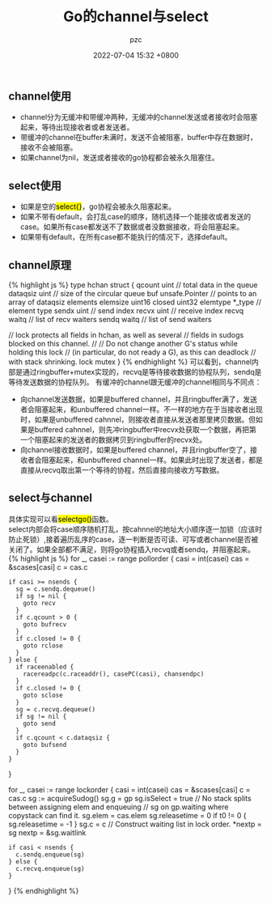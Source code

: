 ﻿---
layout: post
author: pzc
title: Go的channel与select
tags: [Go]
date: 2022-07-04 15:32 +0800
toc:  true
---

## channel使用
- channel分为无缓冲和带缓冲两种，无缓冲的channel发送或者接收时会阻塞起来，等待出现接收者或者发送者。
- 带缓冲的channel在buffer未满时，发送不会被阻塞，buffer中存在数据时，接收不会被阻塞。  
- 如果channel为nil，发送或者接收的go协程都会被永久阻塞住。

## select使用
- 如果是空的<mark>select{}</mark>，go协程会被永久阻塞起来。
- 如果不带有default，会打乱case的顺序，随机选择一个能接收或者发送的case。如果所有case都发送不了数据或者没数据接收，将会阻塞起来。
- 如果带有default，在所有case都不能执行的情况下，选择default。

## channel原理
{% highlight js %}
type hchan struct {
  qcount   uint           // total data in the queue
  dataqsiz uint           // size of the circular queue
  buf      unsafe.Pointer // points to an array of dataqsiz elements
  elemsize uint16
  closed   uint32
  elemtype *_type // element type
  sendx    uint   // send index
  recvx    uint   // receive index
  recvq    waitq  // list of recv waiters
  sendq    waitq  // list of send waiters

  // lock protects all fields in hchan, as well as several
  // fields in sudogs blocked on this channel.
  //
  // Do not change another G's status while holding this lock
  // (in particular, do not ready a G), as this can deadlock
  // with stack shrinking.
  lock mutex
}
{% endhighlight %}
可以看到，channel内部是通过ringbuffer+mutex实现的，recvq是等待接收数据的协程队列，sendq是等待发送数据的协程队列。
有缓冲的channel跟无缓冲的channel相同与不同点：
- 向channel发送数据，如果是buffered channel，并且ringbuffer满了，发送者会阻塞起来，和unbuffered channel一样。不一样的地方在于当接收者出现时，如果是unbuffered cahnnel，则接收者直接从发送者那里拷贝数据。但如果是buffered cahnnel，则先冲ringbuffer中recvx处获取一个数据，再把第一个阻塞起来的发送者的数据拷贝到ringbuffer的recvx处。
- 向channel接收数据时，如果是buffered channel，并且ringbuffer空了，接收者会阻塞起来，和unbuffered channel一样。如果此时出现了发送者，都是直接从recvq取出第一个等待的协程，然后直接向接收方写数据。
  
## select与channel
具体实现可以看<mark>selectgo()</mark>函数。  
select内部会将case顺序随机打乱，按cahnnel的地址大小顺序逐一加锁（应该时防止死锁）,接着遍历乱序的case，逐一判断是否可读、可写或者channel是否被关闭了。如果全部都不满足，则将go协程插入recvq或者sendq，并阻塞起来。
{% highlight js %}
for _, casei := range pollorder {
    casi = int(casei)
    cas = &scases[casi]
    c = cas.c

    if casi >= nsends {
      sg = c.sendq.dequeue()
      if sg != nil {
        goto recv
      }
      if c.qcount > 0 {
        goto bufrecv
      }
      if c.closed != 0 {
        goto rclose
      }
    } else {
      if raceenabled {
        racereadpc(c.raceaddr(), casePC(casi), chansendpc)
      }
      if c.closed != 0 {
        goto sclose
      }
      sg = c.recvq.dequeue()
      if sg != nil {
        goto send
      }
      if c.qcount < c.dataqsiz {
        goto bufsend
      }
    }
  }

  for _, casei := range lockorder {
    casi = int(casei)
    cas = &scases[casi]
    c = cas.c
    sg := acquireSudog()
    sg.g = gp
    sg.isSelect = true
    // No stack splits between assigning elem and enqueuing
    // sg on gp.waiting where copystack can find it.
    sg.elem = cas.elem
    sg.releasetime = 0
    if t0 != 0 {
      sg.releasetime = -1
    }
    sg.c = c
    // Construct waiting list in lock order.
    *nextp = sg
    nextp = &sg.waitlink

    if casi < nsends {
      c.sendq.enqueue(sg)
    } else {
      c.recvq.enqueue(sg)
    }
  }
  {% endhighlight %}